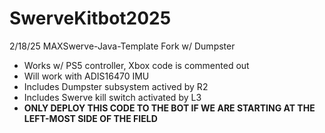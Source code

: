 # SwerveKitbot2025
 2/18/25 MAXSwerve-Java-Template Fork w/ Dumpster

- Works w/ PS5 controller, Xbox code is commented out
- Will work with ADIS16470 IMU
- Includes Dumpster subsystem actived by R2
- Includes Swerve kill switch activated by L3
  <b>
- ONLY DEPLOY THIS CODE TO THE BOT IF WE ARE STARTING AT THE LEFT-MOST SIDE OF THE FIELD
  
